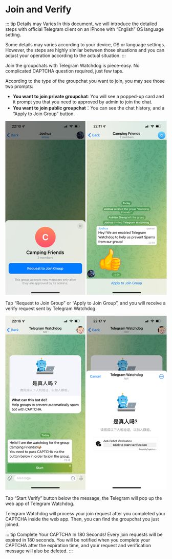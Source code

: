 
# Join and Verify
::: tip Details may Varies
In this document, we will introduce the detailed steps with official Telegram client on an iPhone with “English” OS language setting.

Some details may varies according to your device, OS or language settings. However, the steps are highly similar between those situations and you can adjust your operation according to the actual situation.
:::

Join the groupchats with Telegram Watchdog is piece-easy. No complicated CAPTCHA question required, just few taps.

According to the type of the groupchat you want to join, you may see those two prompts:

- **You want to join private groupchat**: You will see a popped-up card and it prompt you that you need to approved by admin to join the chat.
- **You want to join public groupchat**：You can see the chat history, and a “Apply to Join Group” button.

![Join request required in private and public groupchats.][image-1]

Tap “Request to Join Group” or “Apply to Join Group”, and you will receive a verify request sent by Telegram Watchdog.

![Verify request and CAPTCHA page.][image-2]

Tap “Start Verify” button below the message, the Telegram will pop up the web app of Telegram Watchdog.

Telegram Watchdog will process your join request after you completed your CAPTCHA inside the web app. Then, you can find the groupchat you just joined.

::: tip Complete Your CAPTCHA In 180 Seconds!
Every join requests will be expired in 180 seconds. You will be notified when you complete your CAPTCHA after the expiration time, and your request and verification message will also be deleted.
:::

[image-1]:	./images/group-approval-settings.png
[image-2]:	./images/verify-message-and-chaptcha.png